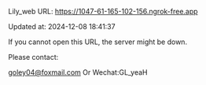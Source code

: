 Lily_web URL: https://1047-61-165-102-156.ngrok-free.app

Updated at: 2024-12-08 18:41:37

If you cannot open this URL, the server might be down.

Please contact: 

goley04@foxmail.com Or Wechat:GL_yeaH